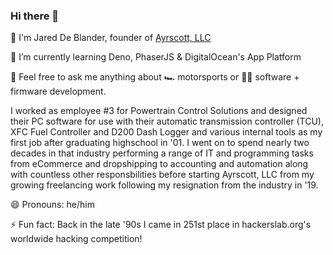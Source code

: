 ### Hi there 👋

🔭 I'm Jared De Blander, founder of [Ayrscott, LLC](https://ayrscott.com/)

🌱 I’m currently learning Deno, PhaserJS & DigitalOcean's App Platform

💬 Feel free to ask me anything about  🏎️ motorsports or 🐱‍💻 software + firmware development.

I worked as employee #3 for Powertrain Control Solutions and designed their PC software for use with their automatic transmission controller (TCU), XFC Fuel Controller and D200 Dash Logger and various internal tools as my first job after graduating highschool in '01.  I went on to spend nearly two decades in that industry performing a range of IT and programming tasks from eCommerce and dropshipping to accounting and automation along with countless other responsbilities before starting Ayrscott, LLC from my growing freelancing work following my resignation from the industry in '19.

😄 Pronouns: he/him

⚡ Fun fact: Back in the late '90s I came in 251st place in hackerslab.org's worldwide hacking competition!

<!--
**jwd83/jwd83** is a ✨ _special_ ✨ repository because its `README.md` (this file) appears on your GitHub profile.

Here are some ideas to get you started:

- 🔭 I’m currently working on ...
- 🌱 I’m currently learning ...
- 👯 I’m looking to collaborate on ...
- 🤔 I’m looking for help with ...
- 💬 Ask me about ...
- 📫 How to reach me: ...
- 😄 Pronouns: ...
- ⚡ Fun fact: ...
-->
